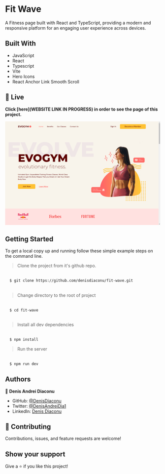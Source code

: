 # Fit Wave

A Fitness page built with React and TypeScript, providing a modern and responsive platform for an engaging user experience across devices.

## Built With

- JavaScript
- React
- Typescript
- Vite
- Hero Icons
- React Anchor Link Smooth Scroll


## 🔴 Live <a name = "here"></a>
**Click [here](WEBSITE LINK IN PROGRESS) in order to see the page of this project.**


![Page](https://github.com/denisdiaconu/fit-wave/blob/master/src/assets/fit-wave.png)


## Getting Started

To get a local copy up and running follow these simple example steps on the command line.

> Clone the project from it's github repo.
```bash

  $ git clone https://github.com/denisdiaconu/fit-wave.git
  
```

> Change directory to the root of project
```bash

  $ cd fit-wave
  
```
  
> Install all dev dependencies
```bash

  $ npm install

```

> Run the server
```bash

  $ npm run dev

```

## Authors

👤 **Denis Andrei Diaconu**

- GitHub: [@DenisDiaconu](https://github.com/denisdiaconu)
- Twitter: [@DenisAndreiDia1](https://twitter.com/DenisAndreiDia1)
- LinkedIn: [Denis Diaconu](https://www.linkedin.com/in/denis-diaconu-1394091b7/)

## 🤝 Contributing

Contributions, issues, and feature requests are welcome!

## Show your support

Give a ⭐️ if you like this project!
